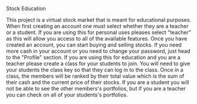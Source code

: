 Stock Education

This project is a virtual stock market that is meant for educational purposes.  When first creating an account one must select whether they are a teacher or a student.
If you are using this for personal uses pleases select "teacher" as this will allow you access to all of the available features.  Once you have created an account,
you can start buying and selling stocks.  If you need more cash in your account or you need to change your password, just head to the "Profile" section.  If you are using this
for education and you are a teacher please create a class for your students to join.  You will need to give your students the class key so that they can log in to the class.
Once in a class, the members will be ranked by their total value which is the sum of their cash and the current price of their stocks.  If you are a student you will not be
able to see the other members's portfolios, but if you are a teacher you can check on all of your students's portfolios.